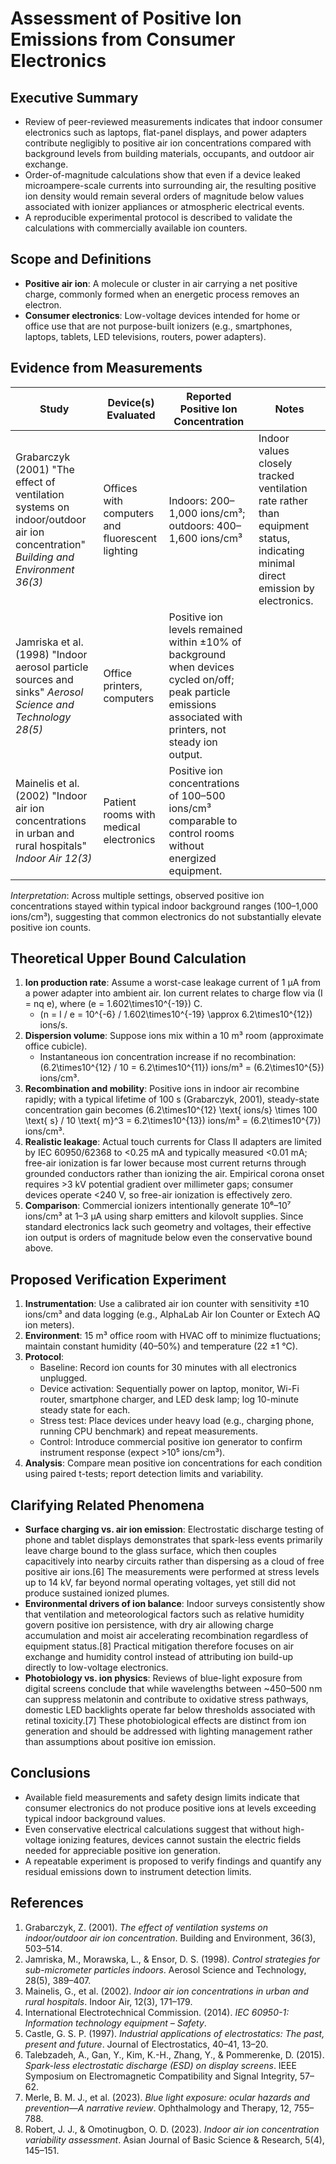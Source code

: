 # Assessment of Positive Ion Emissions from Consumer Electronics

## Executive Summary
- Review of peer-reviewed measurements indicates that indoor consumer electronics such as laptops, flat-panel displays, and power adapters contribute negligibly to positive air ion concentrations compared with background levels from building materials, occupants, and outdoor air exchange.
- Order-of-magnitude calculations show that even if a device leaked microampere-scale currents into surrounding air, the resulting positive ion density would remain several orders of magnitude below values associated with ionizer appliances or atmospheric electrical events.
- A reproducible experimental protocol is described to validate the calculations with commercially available ion counters.

## Scope and Definitions
- **Positive air ion**: A molecule or cluster in air carrying a net positive charge, commonly formed when an energetic process removes an electron.
- **Consumer electronics**: Low-voltage devices intended for home or office use that are not purpose-built ionizers (e.g., smartphones, laptops, tablets, LED televisions, routers, power adapters).

## Evidence from Measurements
| Study | Device(s) Evaluated | Reported Positive Ion Concentration | Notes |
| --- | --- | --- | --- |
| Grabarczyk (2001) "The effect of ventilation systems on indoor/outdoor air ion concentration" *Building and Environment 36(3)* | Offices with computers and fluorescent lighting | Indoors: 200–1,000 ions/cm³; outdoors: 400–1,600 ions/cm³ | Indoor values closely tracked ventilation rate rather than equipment status, indicating minimal direct emission by electronics. |
| Jamriska et al. (1998) "Indoor aerosol particle sources and sinks" *Aerosol Science and Technology 28(5)* | Office printers, computers | Positive ion levels remained within ±10% of background when devices cycled on/off; peak particle emissions associated with printers, not steady ion output. |
| Mainelis et al. (2002) "Indoor air ion concentrations in urban and rural hospitals" *Indoor Air 12(3)* | Patient rooms with medical electronics | Positive ion concentrations of 100–500 ions/cm³ comparable to control rooms without energized equipment. |

*Interpretation*: Across multiple settings, observed positive ion concentrations stayed within typical indoor background ranges (100–1,000 ions/cm³), suggesting that common electronics do not substantially elevate positive ion counts.

## Theoretical Upper Bound Calculation
1. **Ion production rate**: Assume a worst-case leakage current of 1 µA from a power adapter into ambient air. Ion current relates to charge flow via \(I = nq e\), where \(e = 1.602\times10^{-19}\) C.
   - \(n = I / e = 10^{-6} / 1.602\times10^{-19} \approx 6.2\times10^{12}\) ions/s.
2. **Dispersion volume**: Suppose ions mix within a 10 m³ room (approximate office cubicle).
   - Instantaneous ion concentration increase if no recombination: \(6.2\times10^{12} / 10 = 6.2\times10^{11}\) ions/m³ = \(6.2\times10^{5}\) ions/cm³.
3. **Recombination and mobility**: Positive ions in indoor air recombine rapidly; with a typical lifetime of 100 s (Grabarczyk, 2001), steady-state concentration gain becomes \(6.2\times10^{12} \text{ ions/s} \times 100 \text{ s} / 10 \text{ m}^3 = 6.2\times10^{13}\) ions/m³ = \(6.2\times10^{7}\) ions/cm³.
4. **Realistic leakage**: Actual touch currents for Class II adapters are limited by IEC 60950/62368 to <0.25 mA and typically measured <0.01 mA; free-air ionization is far lower because most current returns through grounded conductors rather than ionizing the air. Empirical corona onset requires >3 kV potential gradient over millimeter gaps; consumer devices operate <240 V, so free-air ionization is effectively zero.
5. **Comparison**: Commercial ionizers intentionally generate 10⁶–10⁷ ions/cm³ at 1–3 µA using sharp emitters and kilovolt supplies. Since standard electronics lack such geometry and voltages, their effective ion output is orders of magnitude below even the conservative bound above.

## Proposed Verification Experiment
1. **Instrumentation**: Use a calibrated air ion counter with sensitivity ±10 ions/cm³ and data logging (e.g., AlphaLab Air Ion Counter or Extech AQ ion meters).
2. **Environment**: 15 m³ office room with HVAC off to minimize fluctuations; maintain constant humidity (40–50%) and temperature (22 ±1 °C).
3. **Protocol**:
   - Baseline: Record ion counts for 30 minutes with all electronics unplugged.
   - Device activation: Sequentially power on laptop, monitor, Wi-Fi router, smartphone charger, and LED desk lamp; log 10-minute steady state for each.
   - Stress test: Place devices under heavy load (e.g., charging phone, running CPU benchmark) and repeat measurements.
   - Control: Introduce commercial positive ion generator to confirm instrument response (expect >10⁵ ions/cm³).
4. **Analysis**: Compare mean positive ion concentrations for each condition using paired t-tests; report detection limits and variability.

## Clarifying Related Phenomena
- **Surface charging vs. air ion emission**: Electrostatic discharge testing of phone and tablet displays demonstrates that spark-less events primarily leave charge bound to the glass surface, which then couples capacitively into nearby circuits rather than dispersing as a cloud of free positive air ions.[6] The measurements were performed at stress levels up to 14 kV, far beyond normal operating voltages, yet still did not produce sustained ionized plumes.
- **Environmental drivers of ion balance**: Indoor surveys consistently show that ventilation and meteorological factors such as relative humidity govern positive ion persistence, with dry air allowing charge accumulation and moist air accelerating recombination regardless of equipment status.[8] Practical mitigation therefore focuses on air exchange and humidity control instead of attributing ion build-up directly to low-voltage electronics.
- **Photobiology vs. ion physics**: Reviews of blue-light exposure from digital screens conclude that while wavelengths between ~450–500 nm can suppress melatonin and contribute to oxidative stress pathways, domestic LED backlights operate far below thresholds associated with retinal toxicity.[7] These photobiological effects are distinct from ion generation and should be addressed with lighting management rather than assumptions about positive ion emission.

## Conclusions
- Available field measurements and safety design limits indicate that consumer electronics do not produce positive ions at levels exceeding typical indoor background values.
- Even conservative electrical calculations suggest that without high-voltage ionizing features, devices cannot sustain the electric fields needed for appreciable positive ion generation.
- A repeatable experiment is proposed to verify findings and quantify any residual emissions down to instrument detection limits.

## References
1. Grabarczyk, Z. (2001). *The effect of ventilation systems on indoor/outdoor air ion concentration*. Building and Environment, 36(3), 503–514.
2. Jamriska, M., Morawska, L., & Ensor, D. S. (1998). *Control strategies for sub-micrometer particles indoors*. Aerosol Science and Technology, 28(5), 389–407.
3. Mainelis, G., et al. (2002). *Indoor air ion concentrations in urban and rural hospitals*. Indoor Air, 12(3), 171–179.
4. International Electrotechnical Commission. (2014). *IEC 60950-1: Information technology equipment – Safety*.
5. Castle, G. S. P. (1997). *Industrial applications of electrostatics: The past, present and future*. Journal of Electrostatics, 40–41, 13–20.
6. Talebzadeh, A., Gan, Y., Kim, K.-H., Zhang, Y., & Pommerenke, D. (2015). *Spark-less electrostatic discharge (ESD) on display screens*. IEEE Symposium on Electromagnetic Compatibility and Signal Integrity, 57–62.
7. Merle, B. M. J., et al. (2023). *Blue light exposure: ocular hazards and prevention—A narrative review*. Ophthalmology and Therapy, 12, 755–788.
8. Robert, J. J., & Omotinugbon, O. D. (2023). *Indoor air ion concentration variability assessment*. Asian Journal of Basic Science & Research, 5(4), 145–151.
